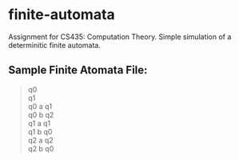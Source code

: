 # finite-automata
Assignment for CS435: Computation Theory. Simple simulation of a determinitic finite automata.

## Sample Finite Atomata File: 
>q0  
>q1  
>q0 a q1  
>q0 b q2  
>q1 a q1  
>q1 b q0  
>q2 a q2  
>q2 b q0  
